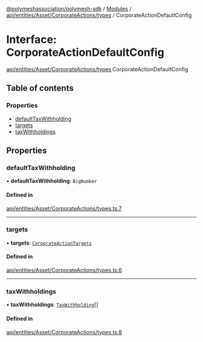 [@polymeshassociation/polymesh-sdk](../README.md) / [Modules](../modules.md) / [api/entities/Asset/CorporateActions/types](../modules/api_entities_Asset_CorporateActions_types.md) / CorporateActionDefaultConfig

# Interface: CorporateActionDefaultConfig

[api/entities/Asset/CorporateActions/types](../modules/api_entities_Asset_CorporateActions_types.md).CorporateActionDefaultConfig

## Table of contents

### Properties

- [defaultTaxWithholding](api_entities_Asset_CorporateActions_types.CorporateActionDefaultConfig.md#defaulttaxwithholding)
- [targets](api_entities_Asset_CorporateActions_types.CorporateActionDefaultConfig.md#targets)
- [taxWithholdings](api_entities_Asset_CorporateActions_types.CorporateActionDefaultConfig.md#taxwithholdings)

## Properties

### defaultTaxWithholding

• **defaultTaxWithholding**: `BigNumber`

#### Defined in

[api/entities/Asset/CorporateActions/types.ts:7](https://github.com/PolymathNetwork/polymesh-sdk/blob/31dfa0dc/src/api/entities/Asset/CorporateActions/types.ts#L7)

___

### targets

• **targets**: [`CorporateActionTargets`](api_entities_CorporateActionBase_types.CorporateActionTargets.md)

#### Defined in

[api/entities/Asset/CorporateActions/types.ts:6](https://github.com/PolymathNetwork/polymesh-sdk/blob/31dfa0dc/src/api/entities/Asset/CorporateActions/types.ts#L6)

___

### taxWithholdings

• **taxWithholdings**: [`TaxWithholding`](api_entities_CorporateActionBase_types.TaxWithholding.md)[]

#### Defined in

[api/entities/Asset/CorporateActions/types.ts:8](https://github.com/PolymathNetwork/polymesh-sdk/blob/31dfa0dc/src/api/entities/Asset/CorporateActions/types.ts#L8)
